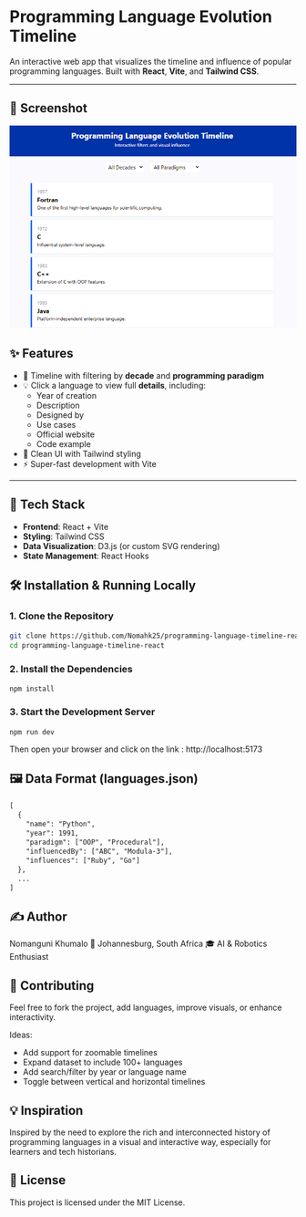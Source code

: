 # Programming Language Evolution Timeline

An interactive web app that visualizes the timeline and influence of popular programming languages. Built with **React**, **Vite**, and **Tailwind CSS**.

---
## 📸 Screenshot

![App Screenshot](./timeline.png)

## ✨ Features

- 📅 Timeline with filtering by **decade** and **programming paradigm**
- 💡 Click a language to view full **details**, including:
  - Year of creation
  - Description
  - Designed by
  - Use cases
  - Official website
  - Code example
- 🎨 Clean UI with Tailwind styling
- ⚡ Super-fast development with Vite

---

## 🧰 Tech Stack

- **Frontend**: React + Vite
- **Styling**: Tailwind CSS
- **Data Visualization**: D3.js (or custom SVG rendering)
- **State Management**: React Hooks

## 🛠️ Installation & Running Locally

### 1. Clone the Repository

```bash
git clone https://github.com/Nomahk25/programming-language-timeline-react.git
cd programming-language-timeline-react
```

### 2. Install the Dependencies
```
npm install
```

### 3. Start the Development Server
```
npm run dev
```

Then open your browser and click on the link : http://localhost:5173

## 🖼️ Data Format (languages.json)

```
[
  {
    "name": "Python",
    "year": 1991,
    "paradigm": ["OOP", "Procedural"],
    "influencedBy": ["ABC", "Modula-3"],
    "influences": ["Ruby", "Go"]
  },
  ...
]
```

## ✍️ Author

Nomanguni Khumalo
📍 Johannesburg, South Africa
🎓 AI & Robotics Enthusiast

## 🤝 Contributing

Feel free to fork the project, add languages, improve visuals, or enhance interactivity.

Ideas:

- Add support for zoomable timelines
- Expand dataset to include 100+ languages
- Add search/filter by year or language name
- Toggle between vertical and horizontal timelines

## 💡 Inspiration

Inspired by the need to explore the rich and interconnected history of programming languages in a visual and interactive way, especially for learners and tech historians.

## 📄 License

This project is licensed under the MIT License.
